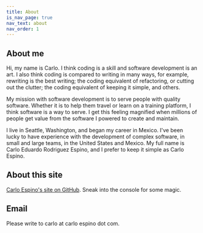 ```yaml
---
title: About
is_nav_page: true
nav_text: about
nav_order: 1
---
```

## About me

Hi, my name is Carlo. I think coding is a skill and software development is an art. I also think coding is compared to writing in many ways, for example, rewriting is the best writing; the coding equivalent of refactoring, or cutting out the clutter; the coding equivalent of keeping it simple, and others.

My mission with software development is to serve people with quality software. Whether it is to help them travel or learn on a training platform, I think software is a way to serve. I get this feeling magnified when millions of people get value from the software I powered to create and maintain.

I live in Seattle, Washington, and began my career in Mexico. I've been lucky to have experience with the development of complex software, in small and large teams, in the United States and Mexico. My full name is Carlo Eduardo Rodriguez Espino, and I prefer to keep it simple as Carlo Espino.
## About this site

[Carlo Espino's site on GitHub](https://github.com/espinoco/espinoco.github.io). Sneak into the console for some magic.
## Email

Please write to carlo at carlo espino dot com.
